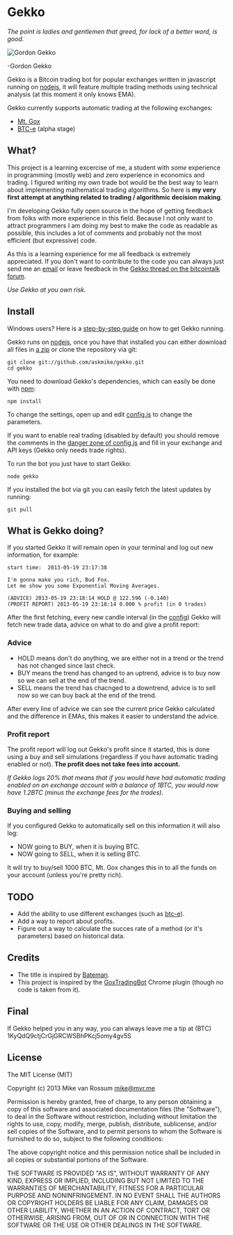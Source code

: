 # Gekko

*The point is ladies and gentlemen that greed, for lack of a better word, is good.*

![Gordon Gekko](http://mikevanrossum.nl/static/gekko.jpg)

-Gordon Gekko

Gekko is a Bitcoin trading bot for popular exchanges written in javascript running on [nodejs](http://nodejs.org), it will feature multiple trading methods using technical analysis (at this moment it only knows EMA).

Gekko currently supports automatic trading at the following exchanges:
* [Mt. Gox](https://mtgox.com/)
* [BTC-e](https://btc-e.com/) (alpha stage)

## What?

This project is a learning excercise of me, a student with *some* experience in programming (mostly web) and zero experience in economics and trading. I figured writing my own trade bot would be the best way to learn about implementing mathematical trading algorithms. So here is **my very first attempt at anything related to trading / algorithmic decision making**.

I'm developing Gekko fully open source in the hope of getting feedback from folks with more experience in this field. Because I not only want to attract programmers I am doing my best to make the code as readable as possible, this includes a lot of comments and probably not the most efficient (but expressive) code.

As this is a learning experience for me all feedback is extremely appreciated. If you don't want to contribute to the code you can always just send me an [email](mailto:mike@mvr.me) or leave feedback in the [Gekko thread on the bitcointalk forum](https://bitcointalk.org/index.php?topic=209149.0).

*Use Gekko at you own risk.*

## Install

Windows users? Here is a [step-by-step guide](https://github.com/askmike/gekko/blob/master/docs/installing_gekko_on_windows.md) on how to get Gekko running.

Gekko runs on [nodejs](http://nodejs.org/), once you have that installed you can either download all files in [a zip](https://github.com/askmike/gekko/archive/master.zip) or clone the repository via git:

    git clone git://github.com/askmike/gekko.git
    cd gekko

You need to download Gekko's dependencies, which can easily be done with [npm](http://npmjs.org):

    npm install

To change the settings, open up and edit [config.js](https://github.com/askmike/gekko/blob/master/config.js) to change the parameters.

If you want to enable real trading (disabled by default) you should remove the comments in the [danger zone of config.js](https://github.com/askmike/gekko/blob/master/gekko.js#L30-L43) and fill in your exchange and API keys (Gekko only needs trade rights).

To run the bot you just have to start Gekko:

    node gekko

If you installed the bot via git you can easily fetch the latest updates by running:

    git pull

## What is Gekko doing?

If you started Gekko it will remain open in your terminal and log out new information, for example:

    start time:  2013-05-19 23:17:38

    I'm gonna make you rich, Bud Fox.
    Let me show you some Exponential Moving Averages.

    (ADVICE) 2013-05-19 23:18:14 HOLD @ 122.596 (-0.140)
    (PROFIT REPORT) 2013-05-19 23:18:14 0.000 % profit (in 0 trades)

After the first fetching, every new candle interval (in the [config](https://github.com/askmike/gekko/blob/master/config.js.js#L9)) Gekko will fetch new trade data, advice on what to do and give a profit report:

### Advice

* HOLD means don't do anything, we are either not in a trend or the trend has not changed since last check.
* BUY means the trend has changed to an uptrend, advice is to buy now so we can sell at the end of the trend.
* SELL means the trend has chacnged to a downtrend, advice is to sell now so we can buy back at the end of the trend.

After every line of advice we can see the current price Gekko calculated and the difference in EMAs, this makes it easier to understand the advice.

### Profit report

The profit report will log out Gekko's profit since it started, this is done using a buy and sell simulations (regardless if you have automatic trading enabled or not). **The profit does not take fees into account.**

*If Gekko logs 20% that means that if you would have had automatic trading enabled on an exchange account with a balance of 1BTC, you would now have 1.2BTC (minus the exchange fees for the trades).*

### Buying and selling

If you configured Gekko to automatically sell on this information it will also log:

* NOW going to BUY, when it is buying BTC.
* NOW going to SELL, when it is selling BTC.

It will try to buy/sell 1000 BTC, Mt. Gox changes this in to all the funds on your account (unless you're pretty rich).

## TODO

* Add the ability to use different exchanges (such as [btc-e](https://npmjs.org/package/btc-e)).
* Add a way to report about profits.
* Figure out a way to calculate the succes rate of a method (or it's parameters) based on historical data.

## Credits

* The title is inspired by [Bateman](https://github.com/fearofcode/bateman).
* This project is inspired by the [GoxTradingBot](https://github.com/virtimus/GoxTradingBot/) Chrome plugin (though no code is taken from it).

## Final

If Gekko helped you in any way, you can always leave me a tip at (BTC) 1KyQdQ9ctjCrGjGRCWSBhPKcj5omy4gv5S

## License

The MIT License (MIT)

Copyright (c) 2013 Mike van Rossum <mike@mvr.me>

Permission is hereby granted, free of charge, to any person obtaining a copy
of this software and associated documentation files (the "Software"), to deal
in the Software without restriction, including without limitation the rights
to use, copy, modify, merge, publish, distribute, sublicense, and/or sell
copies of the Software, and to permit persons to whom the Software is
furnished to do so, subject to the following conditions:

The above copyright notice and this permission notice shall be included in
all copies or substantial portions of the Software.

THE SOFTWARE IS PROVIDED "AS IS", WITHOUT WARRANTY OF ANY KIND, EXPRESS OR
IMPLIED, INCLUDING BUT NOT LIMITED TO THE WARRANTIES OF MERCHANTABILITY,
FITNESS FOR A PARTICULAR PURPOSE AND NONINFRINGEMENT. IN NO EVENT SHALL THE
AUTHORS OR COPYRIGHT HOLDERS BE LIABLE FOR ANY CLAIM, DAMAGES OR OTHER
LIABILITY, WHETHER IN AN ACTION OF CONTRACT, TORT OR OTHERWISE, ARISING FROM,
OUT OF OR IN CONNECTION WITH THE SOFTWARE OR THE USE OR OTHER DEALINGS IN
THE SOFTWARE.